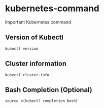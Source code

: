 # kubernetes-command
Important Kubernetes command 
## Version of Kubectl
```kubectl version```

## Cluster information 
```kubectl cluster-info```
## Bash Completion (Optional)
```source <(kubectl completion bash)```
